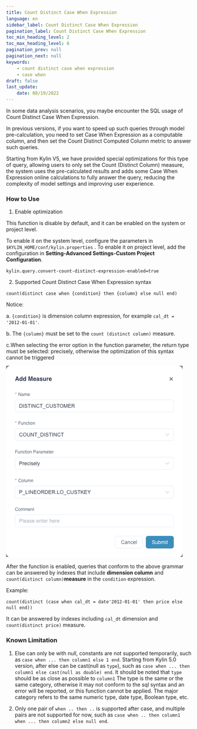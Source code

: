 ```yaml
---
title: Count Distinct Case When Expression
language: en
sidebar_label: Count Distinct Case When Expression
pagination_label: Count Distinct Case When Expression
toc_min_heading_level: 2
toc_max_heading_level: 6
pagination_prev: null
pagination_next: null
keywords:
    - count distinct case when expression
    - case when
draft: false
last_update:
    date: 08/19/2022
---
```



In some data analysis scenarios, you maybe encounter the SQL usage of Count Distinct Case When Expression.

In previous versions, if you want to speed up such queries through model pre-calculation, you need to set Case When Expression as a computable column, and then set the Count Distinct Computed Column metric to answer such queries.

Starting from Kylin V5, we have provided special optimizations for this type of query, allowing users to only set the Count (Distinct Column) measure,
the system uses the pre-calculated results and adds some Case When Expression online calculations to fully answer the query, reducing the complexity of model settings and improving user experience.

### How to Use

1. Enable optimization

This function is disable by default, and it can be enabled on the system or project level.

To enable it on the system level, configure the parameters in `$KYLIN_HOME/conf/kylin.properties` . To enable it on project level, add the configuration in **Setting-Advanced Settings-Custom Project Configuration**.

```
kylin.query.convert-count-distinct-expression-enabled=true
```

2. Supported Count Distinct Case When Expression syntax

```
count(distinct case when {condition} then {column} else null end)
```

Notice:

a. `{condition}` is dimension column expression, for example `cal_dt = '2012-01-01'`.

b. The `{column}` must be set to the `count (distinct column)` measure.

c.When selecting the error option in the function parameter, the return type must be selected: precisely, otherwise the optimization of this syntax cannot be triggered

![Add precisely COUNT_DISTINCT measure](images/cd_measures_add_precisely.png)

After the function is enabled, queries that conform to the above grammar can be answered by indexes that include **dimension column** and `count(distinct column)`**measure** in the `condition` expression.

Example:

```
count(distinct (case when cal_dt = date'2012-01-01' then price else null end))
```

It can be answered by indexes including `cal_dt` dimension and `count(distinct price)` measure.


### Known Limitation

1. Else can only be with null, constants are not supported temporarily, such as `case when ... then column1 else 1 end`.
Starting from Kylin 5.0 version, after else can be cast(null as `type`), such as `case when ... then column1 else cast(null as double) end`.
It should be noted that `type` should be as close as possible to `column1` The type is the same or the same category,
otherwise it may not conform to the sql syntax and an error will be reported, or this function cannot be applied. 
The major category refers to the same numeric type, date type, Boolean type, etc.

2. Only one pair of `when .. then ..` is supported after case, and multiple pairs are not supported for now, such as `case when .. then column1 when ... then column2 else null end`.
